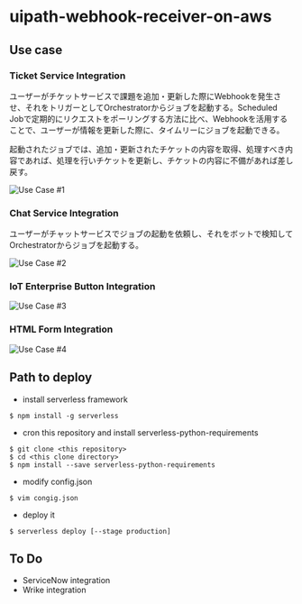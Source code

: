 # uipath-webhook-receiver-on-aws

## Use case

### Ticket Service Integration
ユーザーがチケットサービスで課題を追加・更新した際にWebhookを発生させ、それをトリガーとしてOrchestratorからジョブを起動する。Scheduled Jobで定期的にリクエストをポーリングする方法に比べ、Webhookを活用することで、ユーザーが情報を更新した際に、タイムリーにジョブを起動できる。

起動されたジョブでは、追加・更新されたチケットの内容を取得、処理すべき内容であれば、処理を行いチケットを更新し、チケットの内容に不備があれば差し戻す。

![Use Case #1](https://user-images.githubusercontent.com/129797/51825579-6a43c100-2328-11e9-821f-18784398d09b.png)

### Chat Service Integration
ユーザーがチャットサービスでジョブの起動を依頼し、それをボットで検知してOrchestratorからジョブを起動する。

![Use Case #2](https://user-images.githubusercontent.com/129797/51825724-b858c480-2328-11e9-93bc-bd87aeaad2a9.png)

### IoT Enterprise Button Integration
![Use Case #3](https://user-images.githubusercontent.com/129797/51825742-c1e22c80-2328-11e9-8b3b-4d9a214a0ee9.png)

### HTML Form Integration
![Use Case #4](https://user-images.githubusercontent.com/129797/51825755-cc9cc180-2328-11e9-812f-f4f5df68cd7a.png)



## Path to deploy

* install serverless framework
```console
$ npm install -g serverless
```

* cron this repository and install serverless-python-requirements
```console
$ git clone <this repository>
$ cd <this clone directory>
$ npm install --save serverless-python-requirements
```

* modify config.json
```console
$ vim congig.json
```

* deploy it
```console
$ serverless deploy [--stage production]
```

## To Do

* ServiceNow integration
* Wrike integration
